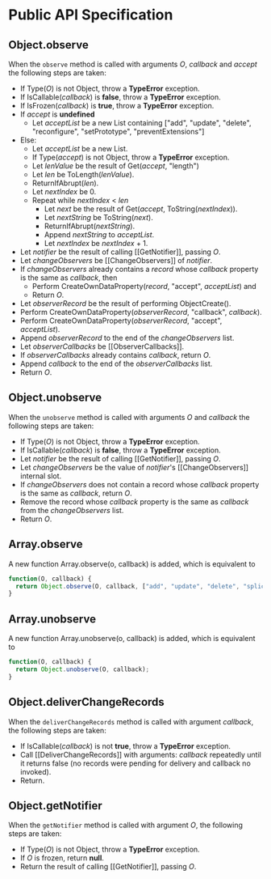 # Public API Specification

## Object.observe

When the `observe` method is called with arguments _O_, _callback_ and _accept_ the following steps are taken:

  - If Type(_O_) is not Object, throw a **TypeError** exception.
  - If IsCallable(_callback_) is **false**, throw a **TypeError** exception.
  - If IsFrozen(_callback_) is **true**, throw a **TypeError** exception.
  - If _accept_ is **undefined**
    - Let _acceptList_ be a new List containing ["add", "update", "delete", "reconfigure", "setPrototype", "preventExtensions"]
  - Else:
    - Let _acceptList_ be a new List.
    - If Type(_accept_) is not Object, throw a **TypeError** exception.
    - Let _lenValue_ be the result of Get(_accept_, "length")
    - Let _len_ be ToLength(_lenValue_).
    - ReturnIfAbrupt(_len_).
    - Let _nextIndex_ be 0.
    - Repeat while _nextIndex_ < _len_
      - Let _next_ be the result of Get(_accept_, ToString(_nextIndex_)).
      - Let _nextString_ be ToString(_next_).
      - ReturnIfAbrupt(_nextString_).
      - Append _nextString_ to _acceptList_.
      - Let _nextIndex_ be _nextIndex_ + 1.
  - Let _notifier_ be the result of calling [[GetNotifier]], passing _O_.
  - Let _changeObservers_ be [[ChangeObservers]] of _notifier_.
  - If _changeObservers_ already contains a _record_ whose _callback_ property is the same as _callback_, then
    - Perform CreateOwnDataProperty(_record_, "accept", _acceptList_) and
    - Return _O_.
  - Let _observerRecord_ be the result of performing ObjectCreate().
  - Perform CreateOwnDataProperty(_observerRecord_, "callback", _callback_).
  - Perform CreateOwnDataProperty(_observerRecord_, "accept", _acceptList_).
  - Append _observerRecord_ to the end of the _changeObservers_ list.
  - Let _observerCallbacks_ be [[ObserverCallbacks]].
  - If _observerCallbacks_ already contains _callback_, return _O_.
  - Append _callback_ to the end of the _observerCallbacks_ list.
  - Return _O_.



## Object.unobserve

When the `unobserve` method is called with arguments _O_ and _callback_ the following steps are taken:

  - If Type(_O_) is not Object, throw a **TypeError** exception.
  - If IsCallable(_callback_) is **false**, throw a **TypeError** exception.
  - Let _notifier_ be the result of calling [[GetNotifier]], passing _O_.
  - Let _changeObservers_ be the value of _notifier_'s [[ChangeObservers]] internal slot.
  - If _changeObservers_ does not contain a record whose _callback_ property is the same as _callback_, return _O_.
  - Remove the record whose _callback_ property is the same as _callback_ from the _changeObservers_ list.
  - Return _O_.




## Array.observe

A new function Array.observe(o, callback) is added, which is equivalent to

```js
function(O, callback) {
  return Object.observe(O, callback, ["add", "update", "delete", "splice"]);
}
```



## Array.unobserve

A new function Array.unobserve(o, callback) is added, which is equivalent to

```js
function(O, callback) {
  return Object.unobserve(O, callback);
}
```


## Object.deliverChangeRecords

When the `deliverChangeRecords` method is called with argument _callback_, the following steps are taken:

  - If IsCallable(_callback_) is not **true**, throw a **TypeError** exception.
  - Call [[DeliverChangeRecords]] with arguments: _callback_ repeatedly until it returns false (no records were pending for delivery and callback no invoked).
  - Return.


## Object.getNotifier

When the `getNotifier` method is called with argument _O_, the following steps are taken:

  - If Type(_O_) is not Object, throw a **TypeError** exception.
  - If _O_ is frozen, return **null**.
  - Return the result of calling [[GetNotifier]], passing _O_.
